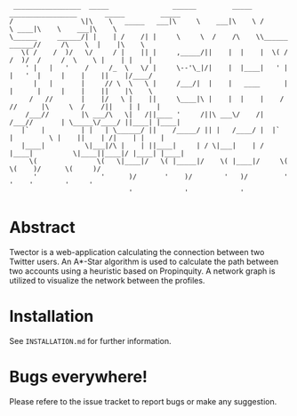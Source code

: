 	 _________________  _____                ______         _____   _________________       _____         _____   
	/                 \|\    \   _____   ___|\     \    ___|\    \ /                 \ ____|\    \    ___|\    \  
	\______     ______/| |    | /    /| |     \     \  /    /\    \\______     ______//     /\    \  |    |\    \ 
	   \( /    /  )/   \/     / |    || |     ,_____/||    |  |    |  \( /    /  )/  /     /  \    \ |    | |    |
	    ' |   |   '    /     /_  \   \/ |     \--'\_|/|    |  |____|   ' |   |   '  |     |    |    ||    |/____/ 
	      |   |       |     // \  \   \ |     /___/|  |    |   ____      |   |      |     |    |    ||    |\    \ 
	     /   //       |    |/   \ |    ||     \____|\ |    |  |    |    /   //      |\     \  /    /||    | |    |
	    /___//        |\ ___/\   \|   /||____ '     /||\ ___\/    /|   /___//       | \_____\/____/ ||____| |____|
	   |`   |         | |   | \______/ ||    /_____/ || |   /____/ |  |`   |         \ |    ||    | /|    | |    |
	   |____|          \|___|/\ |    | ||____|     | / \|___|    | /  |____|          \|____||____|/ |____| |____|
	     \(               \(   \|____|/   \( |_____|/    \( |____|/     \(               \(    )/      \(     )/  
	      '                '      )/       '    )/        '   )/         '                '    '        '     '   
	                              '             '             '                                                   
# Abstract
Twector is a web-application calculating the connection between two Twitter users. An A*-Star algorithm is used to calculate the path between two accounts using a heuristic based on Propinquity. A network graph is utilized to visualize the network between the profiles.

# Installation
See `INSTALLATION.md` for further information.

# Bugs everywhere!
Please refere to the issue tracket to report bugs or make any suggestion.